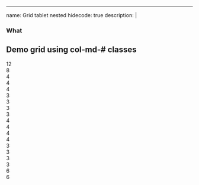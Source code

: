 
---
name: Grid tablet nested
hidecode: true
description: |
   ### What
   Demo grid using col-md-# classes
---
<div class="row bordered-cols">
  <div class="col-md-12">12</div>
</div>
<div class="row bordered-cols">
  <div class="col-md-8">8
    <div class="row bordered-cols">
      <div class="col-md-4">4</div>
      <div class="col-md-4">4</div>
      <div class="col-md-4">4</div>
    </div>
    <div class="row bordered-cols">
      <div class="col-md-3">3</div>
      <div class="col-md-3">3</div>
      <div class="col-md-3">3</div>
      <div class="col-md-3">3</div>
    </div>
  </div>
  <div class="col-md-4">4</div>
</div>
<div class="row bordered-cols">
  <div class="col-md-4">4</div>
  <div class="col-md-4">4</div>
  <div class="col-md-4">4</div>
</div>
<div class="row bordered-cols">
  <div class="col-md-3">3</div>
  <div class="col-md-3">3</div>
  <div class="col-md-3">3</div>
  <div class="col-md-3">3</div>
</div>
<div class="row bordered-cols">
  <div class="col-md-6">6</div>
  <div class="col-md-6">6</div>
</div>